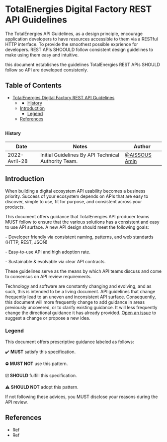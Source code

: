 # TotalEnergies Digital Factory REST API Guidelines

The TotalEnergies API Guidelines, as a design principle, encourage application developers to have resources accessible to them via a RESTful HTTP interface. To provide the smoothest possible exprience for developers. REST APIs SHOOULD follow consistent design guidelines to make using them easy and intuitive.

this document establishes the guidelines TotalEnergies REST APIs SHOULD follow so API are developed consistenly.


## Table of Contents

- [TotalEnergies Digital Factory REST API Guidelines](https://tdf.atlassian.net/wiki/spaces/~615b26f87a6be40071e9fc36/pages/2039513711/API+Guidelines)
  - [](#)
      - [History](#history)
  - [Introduction](#introduction)
    - [Legend](#legend)
  - [References](#references)

##

#### History

| Date        | Notes                       | Author  | 
|-------------|-----------------------------|-----------------------------
| 2022-Avril-28 | Initial Guidelines By API Technical Authority Team. | [@AISSOUS Amin](https://github.com/AJ1056682/amin-aissous) | 

## Introduction

When building a digital ecosystem API usability becomes a business priority. Success of your ecosystem depends on APIs that are easy to discover, simple to use, fit for purpose, and consistent across your products.

This document offers guidance that TotalEnergies API producer teams MUST follow to
ensure that the various solutions has a consistent and easy to use API surface. A new API design should meet the
following goals:

\- Developer friendly via consistent naming, patterns, and web standards (HTTP,
REST, JSON)

\- Easy-to-use API and high adoption rate.

\- Sustainable & evolvable via clear API contracts.

These guidelines serve as the means by which API teams discuss and come to consensus on API review requirements.

Technology and software are constantly changing and evolving, and as such, this
is intended to be a living document. API guidelines that change frequently lead to an uneven and inconsistent API surface. Consequently, this document will more frequently change to add guidance in areas previously uncovered, or to clarify existing guidance. It will less frequently change the directional guidance it has already provided. [Open an
issue](https://github.com/AJ1056682/api-guidelines/issues) to suggest
a change or propose a new idea.

### Legend

This document offers prescriptive guidance labeled as follows:

:heavy_check_mark: **MUST** satisfy this specification. 

:no_entry: **MUST NOT** use this pattern. 

:ballot_box_with_check: **SHOULD** fulfill this specification. 

:warning: **SHOULD NOT** adopt this pattern. 

If not following these advices, you MUST disclose your reasons during the API review.


## References
- Ref
- Ref
